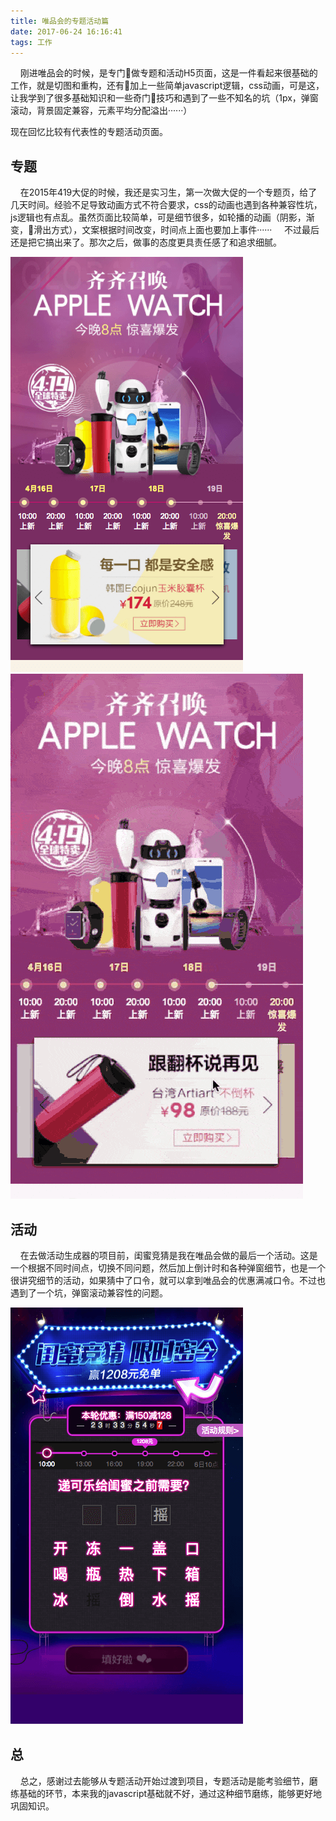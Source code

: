 ```yaml
---
title: 唯品会的专题活动篇
date: 2017-06-24 16:16:41
tags: 工作
---
```


&nbsp;&nbsp;&nbsp;&nbsp;刚进唯品会的时候，是专门做专题和活动H5页面，这是一件看起来很基础的工作，就是切图和重构，还有加上一些简单javascript逻辑，css动画，可是这，让我学到了很多基础知识和一些奇门技巧和遇到了一些不知名的坑（1px，弹窗滚动，背景固定兼容，元素平均分配溢出······）

现在回忆比较有代表性的专题活动页面。

<!-- more -->

## 专题
&nbsp;&nbsp;&nbsp;&nbsp;在2015年419大促的时候，我还是实习生，第一次做大促的一个专题页，给了几天时间。经验不足导致动画方式不符合要求，css的动画也遇到各种兼容性坑，js逻辑也有点乱。虽然页面比较简单，可是细节很多，如轮播的动画（阴影，渐变，滑出方式），文案根据时间改变，时间点上面也要加上事件······
&nbsp;&nbsp;&nbsp;&nbsp;不过最后还是把它搞出来了。那次之后，做事的态度更具责任感了和追求细腻。

![419静图](/images/419.png)
![419动图](/images/419.gif)

## 活动
&nbsp;&nbsp;&nbsp;&nbsp;在去做活动生成器的项目前，闺蜜竞猜是我在唯品会做的最后一个活动。这是一个根据不同时间点，切换不同问题，然后加上倒计时和各种弹窗细节，也是一个很讲究细节的活动，如果猜中了口令，就可以拿到唯品会的优惠满减口令。不过也遇到了一个坑，弹窗滚动兼容性的问题。

![闺蜜竞猜静图](/images/guimi.png)

## 总
&nbsp;&nbsp;&nbsp;&nbsp;总之，感谢过去能够从专题活动开始过渡到项目，专题活动是能考验细节，磨练基础的环节，本来我的javascript基础就不好，通过这种细节磨练，能够更好地巩固知识。